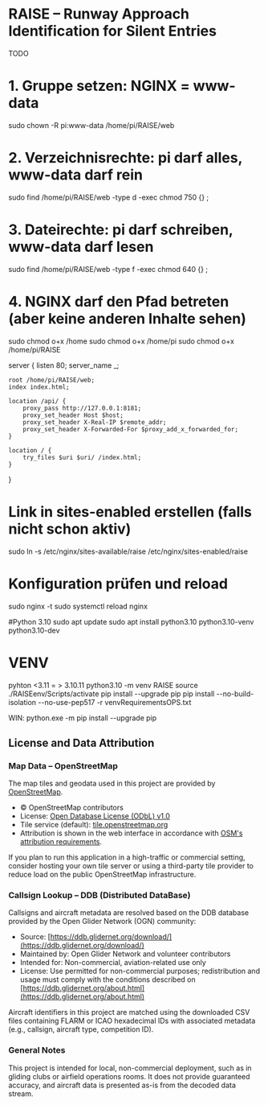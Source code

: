 # RAISE – Runway Approach Identification for Silent Entries

TODO


# 1. Gruppe setzen: NGINX = www-data
sudo chown -R pi:www-data /home/pi/RAISE/web

# 2. Verzeichnisrechte: pi darf alles, www-data darf rein
sudo find /home/pi/RAISE/web -type d -exec chmod 750 {} \;

# 3. Dateirechte: pi darf schreiben, www-data darf lesen
sudo find /home/pi/RAISE/web -type f -exec chmod 640 {} \;

# 4. NGINX darf den Pfad betreten (aber keine anderen Inhalte sehen)
sudo chmod o+x /home
sudo chmod o+x /home/pi
sudo chmod o+x /home/pi/RAISE




server {
    listen 80;
    server_name _;

    root /home/pi/RAISE/web;
    index index.html;

    location /api/ {
        proxy_pass http://127.0.0.1:8181;
        proxy_set_header Host $host;
        proxy_set_header X-Real-IP $remote_addr;
        proxy_set_header X-Forwarded-For $proxy_add_x_forwarded_for;
    }

    location / {
        try_files $uri $uri/ /index.html;
    }
}



# Link in sites-enabled erstellen (falls nicht schon aktiv)
sudo ln -s /etc/nginx/sites-available/raise /etc/nginx/sites-enabled/raise

# Konfiguration prüfen und reload
sudo nginx -t
sudo systemctl reload nginx


#Python 3.10
sudo apt update
sudo apt install python3.10 python3.10-venv python3.10-dev


# VENV
pyhton <3.11 = > 3.10.11
python3.10 -m venv RAISE 
source ./RAISEenv/Scripts/activate
pip install --upgrade pip
pip install --no-build-isolation --no-use-pep517 -r venvRequirementsOPS.txt


WIN: python.exe -m pip install --upgrade pip


## License and Data Attribution

### Map Data – OpenStreetMap

The map tiles and geodata used in this project are provided by [OpenStreetMap](https://www.openstreetmap.org/).

- © OpenStreetMap contributors
- License: [Open Database License (ODbL) v1.0](https://opendatacommons.org/licenses/odbl/)
- Tile service (default): [tile.openstreetmap.org](https://tile.openstreetmap.org/)
- Attribution is shown in the web interface in accordance with [OSM's attribution requirements](https://www.openstreetmap.org/copyright).

If you plan to run this application in a high-traffic or commercial setting, consider hosting your own tile server or using a third-party tile provider to reduce load on the public OpenStreetMap infrastructure.

### Callsign Lookup – DDB (Distributed DataBase)

Callsigns and aircraft metadata are resolved based on the DDB database provided by the Open Glider Network (OGN) community:

- Source: [https://ddb.glidernet.org/download/](https://ddb.glidernet.org/download/)
- Maintained by: Open Glider Network and volunteer contributors
- Intended for: Non-commercial, aviation-related use only
- License: Use permitted for non-commercial purposes; redistribution and usage must comply with the conditions described on [https://ddb.glidernet.org/about.html](https://ddb.glidernet.org/about.html)

Aircraft identifiers in this project are matched using the downloaded CSV files containing FLARM or ICAO hexadecimal IDs with associated metadata (e.g., callsign, aircraft type, competition ID).

### General Notes

This project is intended for local, non-commercial deployment, such as in gliding clubs or airfield operations rooms. It does not provide guaranteed accuracy, and aircraft data is presented as-is from the decoded data stream.





